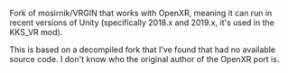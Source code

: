 Fork of mosirnik/VRGIN that works with OpenXR, meaning it can run in recent versions of Unity (specifically 2018.x and 2019.x, it's used in the KKS_VR mod).

This is based on a decompiled fork that I've found that had no available source code. I don't know who the original author of the OpenXR port is.